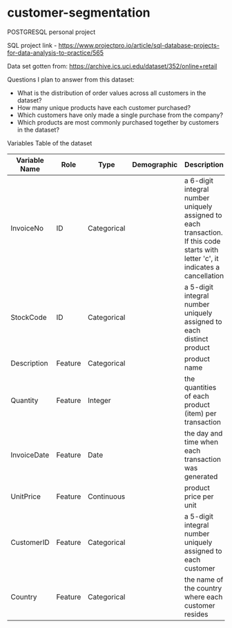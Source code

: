 # customer-segmentation
POSTGRESQL personal project

SQL project link - https://www.projectpro.io/article/sql-database-projects-for-data-analysis-to-practice/565


Data set gotten from: https://archive.ics.uci.edu/dataset/352/online+retail

Questions I plan to answer from this dataset: 

- What is the distribution of order values across all customers in the dataset?
- How many unique products have each customer purchased?
- Which customers have only made a single purchase from the company?
- Which products are most commonly purchased together by customers in the dataset?


Variables Table of the dataset

| Variable Name | Role   | Type       | Demographic | Description                                        | Units   | Missing Values |
|---------------|--------|------------|-------------|----------------------------------------------------|---------|-----------------|
| InvoiceNo     | ID     | Categorical | | a 6-digit integral number uniquely assigned to each transaction. If this code starts with letter 'c', it indicates a cancellation | |no      |                 |
| StockCode     | ID     | Categorical | |a 5-digit integral number uniquely assigned to each distinct product| | no      |              
| Description   | Feature | Categorical | |product name                                      | | no      |                 
| Quantity      | Feature | Integer     | |the quantities of each product (item) per transaction| | no      |      
| InvoiceDate   | Feature | Date        | |the day and time when each transaction was generated| | no      |        
| UnitPrice     | Feature | Continuous  | |product price per unit                           |  sterling |   no     
| CustomerID    | Feature | Categorical | |a 5-digit integral number uniquely assigned to each customer| | no     
| Country       | Feature | Categorical | |the name of the country where each customer resides| | no      |       




